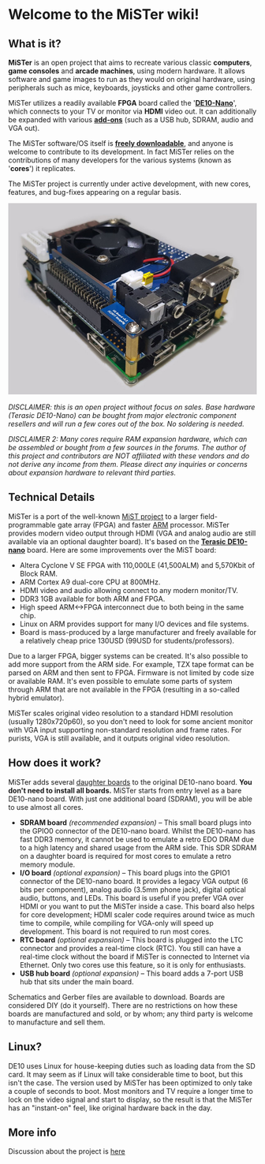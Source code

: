 # Welcome to the MiSTer wiki!

## What is it?

**MiSTer** is an open project that aims to recreate various classic **computers**, **game consoles** and **arcade machines**, using modern hardware.  It allows software and game images to run as they would on original hardware, using peripherals such as mice, keyboards, joysticks and other game controllers.

MiSTer utilizes a readily available **FPGA** board called the '**[DE10-Nano](https://github.com/MiSTer-devel/Main_MiSTer/wiki/How-to-start-with-MiSTer#1-board-de10-nano)**', which connects to your TV or monitor via **HDMI** video out.  It can additionally be expanded with various **[add-ons](https://github.com/MiSTer-devel/Main_MiSTer/wiki/How-to-start-with-MiSTer#2-usb-connection)** (such as a USB hub, SDRAM, audio and VGA out).

The MiSTer software/OS itself is **[freely downloadable](https://github.com/MiSTer-devel/Main_MiSTer/wiki/Setup-Guide#prepare-the-sd-card)**, and anyone is welcome to contribute to its development.  In fact MiSTer relies on the contributions of many developers for the various systems (known as '**cores**') it replicates.  

The MiSTer project is currently under active development, with new cores, features, and bug-fixes appearing on a regular basis.

![photo](pictures/MiSTer.jpg)

_DISCLAIMER: this is an open project without focus on sales. Base hardware (Terasic DE10-Nano) can be bought from major electronic component resellers and will run a few cores out of the box. No soldering is needed._ 

_DISCLAIMER 2: Many cores require RAM expansion hardware, which can be assembled or bought from a few sources in the forums. The author of this project and contributors are NOT affiliated with these vendors and do not derive any income from them. Please direct any inquiries or concerns about expansion hardware to relevant third parties._

## Technical Details

MiSTer is a port of the well-known [MiST project](https://github.com/mist-devel/mist-board/wiki) to a larger field-programmable gate array (FPGA) and faster [ARM](https://en.wikipedia.org/wiki/ARM_architecture) processor. MiSTer provides modern video output through HDMI (VGA and analog audio are still available via an optional daughter board). It's based on the [**Terasic DE10-nano**](http://www.terasic.com.tw/cgi-bin/page/archive.pl?Language=English&CategoryNo=167&No=1046) board.
Here are some improvements over the MiST board:

* Altera Cyclone V SE FPGA with 110,000LE (41,500ALM) and 5,570Kbit of Block RAM.
* ARM Cortex A9 dual-core CPU at 800MHz.
* HDMI video and audio allowing connect to any modern monitor/TV.
* DDR3 1GB available for both ARM and FPGA.
* High speed ARM<->FPGA interconnect due to both being in the same chip.
* Linux on ARM provides support for many I/O devices and file systems.
* Board is mass-produced by a large manufacturer and freely available for a relatively cheap price 130USD (99USD for students/professors).

Due to a larger FPGA, bigger systems can be created. It's also possible to add more support from the ARM side. For example, TZX tape format can be parsed on ARM and then sent to FPGA. Firmware is not limited by code size or available RAM. It's even possible to emulate some parts of system through ARM that are not available in the FPGA (resulting in a so-called hybrid emulator). 

MiSTer scales original video resolution to a standard HDMI resolution (usually 1280x720p60), so you don't need to look for some ancient monitor with VGA input supporting non-standard resolution and frame rates. For purists, VGA is still available, and it outputs original video resolution.

## How does it work?

MiSTer adds several [daughter boards](https://github.com/MiSTer-devel/Hardware_MiSTer) to the original DE10-nano board. **You don't need to install all boards.** MiSTer starts from entry level as a bare DE10-nano board. With just one additional board (SDRAM), you will be able to use almost all cores.
* **SDRAM board** _(recommended expansion)_ – This small board plugs into the GPIO0 connector of the DE10-nano board. Whilst the DE10-nano has fast DDR3 memory, it cannot be used to emulate a retro EDO DRAM due to a high latency and shared usage from the ARM side. This SDR SDRAM on a daughter board is required for most cores to emulate a retro memory module.
* **I/O board** _(optional expansion)_ – This board plugs into the GPIO1 connector of the DE10-nano board. It provides a legacy VGA output (6 bits per component), analog audio (3.5mm phone jack), digital optical audio, buttons, and LEDs. This board is useful if you prefer VGA over HDMI or you want to put the MiSTer inside a case. This board also helps for  core development; HDMI scaler code requires around twice as much time to compile, while compiling for VGA-only will speed up development. This board is not required to run most cores.
* **RTC board** _(optional expansion)_ – This board is plugged into the LTC connector and provides a real-time clock (RTC). You still can have a real-time clock without the board if MiSTer is connected to Internet via Ethernet. Only two cores use this feature, so it is only for enthusiasts.
* **USB hub board** _(optional expansion)_ – This board adds a 7-port USB hub that sits under the main board.

Schematics and Gerber files are available to download. Boards are considered DIY (do it yourself). There are no restrictions on how these boards are manufactured and sold, or by whom; any third party is welcome to manufacture and sell them.

## Linux?

DE10 uses Linux for house-keeping duties such as loading data from the SD card. It may seem as if Linux will take considerable time to boot, but this isn't the case. The version used by MiSTer has been optimized to only take a couple of seconds to boot. Most monitors and TV require a longer time to lock on the video signal and start to display, so the result is that the MiSTer has an "instant-on" feel, like original hardware back in the day.

## More info
Discussion about the project is [here](http://www.atari-forum.com/viewforum.php?f=117)